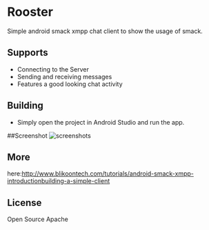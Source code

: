 # Rooster
Simple android smack xmpp chat client to show the usage of smack.

## Supports

* Connecting to the Server
* Sending and receiving messages
* Features a good looking chat activity

## Building

* Simply open the project in Android Studio and run the app.

##Screenshot
![screenshots](http://www.blikoontech.com/wp-content/uploads/2016/04/rooster_full_chat_processed.png)

## More
here:http://www.blikoontech.com/tutorials/android-smack-xmpp-introductionbuilding-a-simple-client

## License
Open Source Apache


